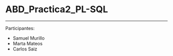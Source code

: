 # ABD_Practica2_PL-SQL
----------------------

Participantes: 
- Samuel Murillo
- Marta Mateos
- Carlos Saiz
